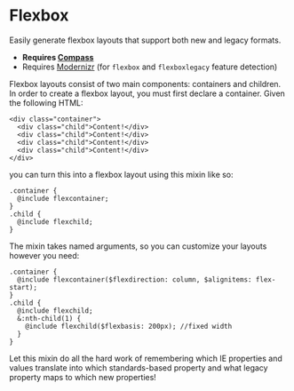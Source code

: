Flexbox
==================

Easily generate flexbox layouts that support both new and legacy formats. 

 - **Requires [Compass](http://compass-style.org)**
 - Requires [Modernizr](http://modernizr.com) (for `flexbox` and `flexboxlegacy` feature detection)

Flexbox layouts consist of two main components: containers and children. In order to create a flexbox layout, you must first declare a container. Given the following HTML:

    <div class="container">
      <div class="child">Content!</div>
      <div class="child">Content!</div>
      <div class="child">Content!</div>
      <div class="child">Content!</div>
    </div>
    
you can turn this into a flexbox layout using this mixin like so:
    
    .container {
      @include flexcontainer;
    }
    .child {
      @include flexchild;
    }
    
The mixin takes named arguments, so you can customize your layouts however you need:

    .container {
      @include flexcontainer($flexdirection: column, $alignitems: flex-start);
    }
    .child {
      @include flexchild;
      &:nth-child(1) {
        @include flexchild($flexbasis: 200px); //fixed width
      }
    }

Let this mixin do all the hard work of remembering which IE properties and values translate into which standards-based property and what legacy property maps to which new properties!
